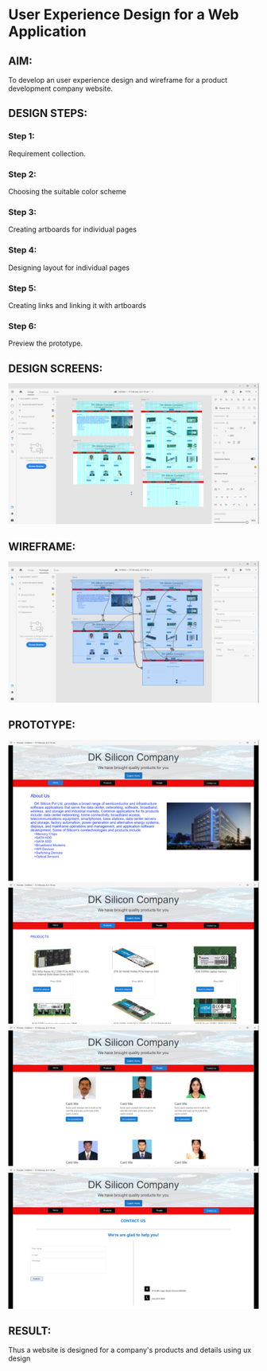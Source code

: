 # User Experience Design for a Web Application
## AIM:
To develop an user experience design and wireframe for a product development company website.

## DESIGN STEPS:
### Step 1: 
Requirement collection.
### Step 2:
Choosing the suitable color scheme
### Step 3:
Creating artboards for individual pages
### Step 4:
Designing layout for individual pages
### Step 5:
Creating links and linking it with artboards
### Step 6:
Preview the prototype.

## DESIGN SCREENS:
![output](./static/img/designscreen1.png)

## WIREFRAME:
![output](./static/img/wireframe1.png)

## PROTOTYPE:
![output](./static/img/dkhome.png)
![output](./static/img/dkproducts.png)
![output](./static/img/dkpeople.png)
![output](./static/img/dkcontactus.png)

## RESULT:
Thus a website is designed for a company's products and details using ux design